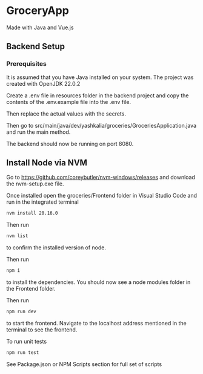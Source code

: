 # GroceryApp
Made with Java and Vue.js

## Backend Setup

### Prerequisites

It is assumed that you have Java installed on your system. The project 
was created with OpenJDK 22.0.2

Create a .env file in resources folder in the backend project and 
copy the contents of the .env.example file into the .env file.

Then replace the actual values with the secrets.

Then go to src/main/java/dev/yashkalia/groceries/GroceriesApplication.java and run the main method.

The backend should now be running on port 8080.

## Install Node via NVM

Go to https://github.com/coreybutler/nvm-windows/releases and download the nvm-setup.exe file.

Once installed open the groceries/Frontend folder in Visual Studio Code and run in the integrated terminal
```sh
nvm install 20.16.0
```

Then run 

```sh
nvm list
```

to confirm the installed version of node.

Then run

```sh
npm i
```

to install the dependencies. You should now see a node modules folder in the Frontend folder.

Then run

```sh
npm run dev
```

to start the frontend.
Navigate to the localhost address mentioned in the terminal to see the frontend.

To run unit tests

```sh
npm run test
```

See Package.json or NPM Scripts section for full set of scripts


